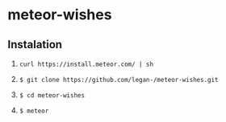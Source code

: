 <!-- project -->

# meteor-wishes

## Instalation

1. `curl https://install.meteor.com/ | sh`

2. `$ git clone https://github.com/legan-/meteor-wishes.git`

3. `$ cd meteor-wishes`

4. `$ meteor`